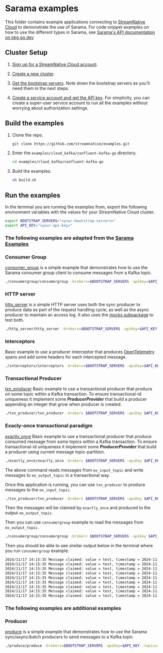 # Sarama examples
This folder contains example applications connecting to [StreamNative Cloud](https://console.streamnative.cloud) to demonstrate the use of Sarama. For code snippet examples on how to use the different types in Sarama, see [Sarama's API documentation on pkg.go.dev](https://pkg.go.dev/github.com/IBM/sarama)

## Cluster Setup

1. [Sign up for a StreamNative Cloud account](https://docs.streamnative.io/kafka-clients/kafka-go-introduction#sign-up-for-stream-native-cloud).

2. [Create a new cluster](https://docs.streamnative.io/kafka-clients/kafka-go-cluster-setup#create-a-stream-native-cloud-cluster).

3. [Get the bootstrap servers](https://docs.streamnative.io/kafka-clients/kafka-go-cluster-setup#get-the-kafka-service-url). Note down the bootstrap servers as you'll need them in the next steps.

4. [Create a service account and get the API key](https://docs.streamnative.io/kafka-clients/kafka-go-cluster-setup#create-a-service-account-and-api-key). For simplicity, you can create a super-user service account to run all the examples without worrying about authorization settings.


## Build the examples

1. Clone the repo.

   ```bash
   git clone https://github.com/streamnative/examples.git
   ```

2. Enter the `examples/cloud_kafka/confluent-kafka-go` directory.

   ```bash
   cd examples/cloud_kafka/confluent-kafka-go
   ```

3. Build the examples.

   ```bash
   sh build.sh
   ```

## Run the examples

In the terminal you are running the examples from, export the following environment variables with the values for your StreamNative Cloud cluster.

```bash
export BOOTSTRAP_SERVERS="<your-bootstrap-servers>"
export API_KEY="<your-api-key>"
```

### The following examples are adapted from the [Sarama Examples](https://github.com/IBM/sarama/tree/main/examples)

### Consumer Group

[consumer_group](./consumer_group) is a simple example that demonstrates how to use the Sarama consumer group client to consume messages from a Kafka topic.

```bash
./consumergroup/consumergroup -brokers=$BOOTSTRAP_SERVERS -apiKey=$API_KEY -topics="sarama-test" -group="sarama-example" 
```

### HTTP server

[http_server](./http_server) is a simple HTTP server uses both the sync producer to produce data as part of the request handling cycle, as well as the async producer to maintain an access log. It also uses the [mocks subpackage](https://pkg.go.dev/github.com/IBM/sarama/mocks) to test both.

```bash
./http_server/http_server -brokers=$BOOTSTRAP_SERVERS -apiKey=$API_KEY
```

### Interceptors

Basic example to use a producer interceptor that produces [OpenTelemetry](https://github.com/open-telemetry/opentelemetry-go/) spans and add some headers for each intercepted message.

```bash
./interceptors/interceptors -brokers=$BOOTSTRAP_SERVERS -apiKey=$API_KEY -topic="sarama-interceptor"
```

### Transactional Producer

[txn_producer](./txn_producer) Basic example to use a transactional producer that produce on some topic within a Kafka transaction. To ensure transactional-id uniqueness it implement some **_ProducerProvider_** that build a producer appending an integer that grow when producer is created.

```bash
./txn_producer/txn_producer -brokers $BOOTSTRAP_SERVERS -apiKey $API_KEY -producers 3 -records-number 10 -topic txn_topic
```

### Exacly-once transactional paradigm

[exactly_once](./exactly_once) Basic example to use a transactional producer that produce consumed message from some topics within a Kafka transaction. To ensure transactional-id uniqueness it implement some **_ProducerProvider_** that build a producer using current message topic-partition.

```bash
./exactly_once/exactly_once -brokers $BOOTSTRAP_SERVERS -apiKey $API_KEY -topics eo_input_topic -destination-topic eo_output_topic -group eo_sub -verbose
```

The above command reads messages from `eo_input_topic` and write messages to `eo_output_topic` in a transactional way.

Once this application is running, you can use `txn_producer` to produce messages to the `eo_input_topic`.

```bash
./txn_producer/txn_producer -brokers $BOOTSTRAP_SERVERS -apiKey $API_KEY -producers 3 -records-number 1ic eo_input_topic
```

Then the messages will be claimed by `exactly_once` and produced to the output `eo_output_topic`.

Then you can use `consumergroup` example to read the messages from `eo_output_topic`.

```bash
./consumergroup/consumergroup -brokers $BOOTSTRAP_SERVERS -apiKey $API_KEY -group reader -topics eo_output_topic -verbose
```

Then you should be able to see similar output below in the terminal where you run `consumergroup` example:

```bash
2024/11/17 14:15:35 Message claimed: value = test, timestamp = 2024-11-17 14:12:52.228 -0800 PST, topic = eo_output_topic
2024/11/17 14:15:35 Message claimed: value = test, timestamp = 2024-11-17 14:13:03.432 -0800 PST, topic = eo_output_topic
2024/11/17 14:15:35 Message claimed: value = test, timestamp = 2024-11-17 14:13:09.036 -0800 PST, topic = eo_output_topic
2024/11/17 14:15:35 Message claimed: value = test, timestamp = 2024-11-17 14:13:15.174 -0800 PST, topic = eo_output_topic
2024/11/17 14:15:35 Message claimed: value = test, timestamp = 2024-11-17 14:13:21.746 -0800 PST, topic = eo_output_topic
2024/11/17 14:15:35 Message claimed: value = test, timestamp = 2024-11-17 14:13:28.075 -0800 PST, topic = eo_output_topic
2024/11/17 14:15:35 Message claimed: value = test, timestamp = 2024-11-17 14:13:33.647 -0800 PST, topic = eo_output_topic
2024/11/17 14:15:35 Message claimed: value = test, timestamp = 2024-11-17 14:13:39.305 -0800 PST, topic = eo_output_topic
2024/11/17 14:15:35 Message claimed: value = test, timestamp = 2024-11-17 14:13:45.365 -0800 PST, topic = eo_output_topic
```

### The following examples are additional examples

### Producer
[produce](./produce) is a simple example that demonstrates how to use the Sarama sync/async/batch producers to send messages to a Kafka topic

```bash
./produce/produce -brokers=$BOOTSTRAP_SERVERS -apiKey=$API_KEY -topics="sarama-produce"
```
